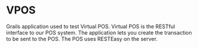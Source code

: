 VPOS
==========

Grails application used to test Virtual POS.  Virtual POS is the RESTful interface to our POS system.  The application
lets you create the transaction to be sent to the POS.   The POS uses RESTEasy on the server.  

